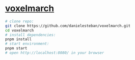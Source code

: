 [voxelmarch](https://voxelmarch.gatunes.com)
==

```bash
# clone repo:
git clone https://github.com/danielesteban/voxelmarch.git
cd voxelmarch
# install dependencies:
pnpm install
# start environment:
pnpm start
# open http://localhost:8080/ in your browser
```
